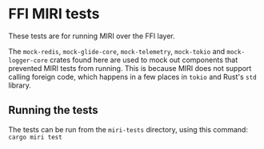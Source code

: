 # FFI MIRI tests

These tests are for running MIRI over the FFI layer.

The `mock-redis`, `mock-glide-core`, `mock-telemetry`, `mock-tokio` and `mock-logger-core` crates
found here are used to mock out components that prevented MIRI tests from
running. This is because MIRI does not support calling foreign code, which
happens in a few places in `tokio` and Rust's `std` library.

## Running the tests

The tests can be run from the `miri-tests` directory, using this command:
`cargo miri test`
